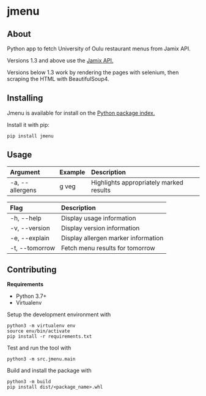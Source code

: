 # jmenu

## About

Python app to fetch University of Oulu restaurant menus from Jamix API.

Versions 1.3 and above use the [Jamix API.](https://fi.jamix.cloud/apps/menuservice/rest)

Versions below 1.3 work by rendering the pages with selenium, then scraping the HTML with BeautifulSoup4.

## Installing

Jmenu is available for install on the [Python package index.](https://pypi.org/project/jmenu/)

Install it with pip:

```shell
pip install jmenu
```

## Usage

| Argument        | Example | Description                             |
| :-------------- | :------ | :-------------------------------------- |
| -a, --allergens | g veg   | Highlights appropriately marked results |

| Flag           | Description                         |
| :------------- | :---------------------------------- |
| -h, --help     | Display usage information           |
| -v, --version  | Display version information         |
| -e, --explain  | Display allergen marker information |
| -t, --tomorrow | Fetch menu results for tomorrow     |

## Contributing

**Requirements**

- Python 3.7+
- Virtualenv

Setup the development environment with

```shell
python3 -m virtualenv env
source env/bin/activate
pip install -r requirements.txt
```

Test and run the tool with

```shell
python3 -m src.jmenu.main
```

Build and install the package with

```
python3 -m build
pip install dist/<package_name>.whl
```
